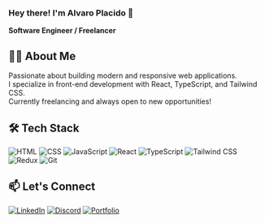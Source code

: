 ### Hey there! I'm Alvaro Placido 👋

**Software Engineer / Freelancer**

## 👨‍💻 About Me  
Passionate about building modern and responsive web applications.  
I specialize in front-end development with React, TypeScript, and Tailwind CSS.  
Currently freelancing and always open to new opportunities!

## 🛠️ Tech Stack  
![HTML](https://img.shields.io/badge/HTML5-E34F26?style=flat&logo=html5&logoColor=white)
![CSS](https://img.shields.io/badge/CSS3-1572B6?style=flat&logo=css3&logoColor=white)
![JavaScript](https://img.shields.io/badge/JavaScript-F7DF1E?style=flat&logo=javascript&logoColor=black)
![React](https://img.shields.io/badge/React-61DAFB?style=flat&logo=react&logoColor=black)
![TypeScript](https://img.shields.io/badge/TypeScript-3178C6?style=flat&logo=typescript&logoColor=white)
![Tailwind CSS](https://img.shields.io/badge/Tailwind_CSS-38B2AC?style=flat&logo=tailwind-css&logoColor=white)
![Redux](https://img.shields.io/badge/Redux-764ABC?style=flat&logo=redux&logoColor=white)
![Git](https://img.shields.io/badge/Git-F05032?style=flat&logo=git&logoColor=white)

## 📫 Let's Connect  
<a href="https://www.linkedin.com/in/alvaro-placido-226887206/">[![LinkedIn](https://img.shields.io/badge/LinkedIn-0A66C2?style=flat&logo=linkedin&logoColor=white)](https://linkedin.com/in/yourprofile)</a>
<a href="https://discordapp.com/users/1090206007612944444">[![Discord](https://img.shields.io/badge/Discord-5865F2?style=flat&logo=discord&logoColor=white)](https://discord.com/users/your-discord-id)</a>
[![Portfolio](https://img.shields.io/badge/Portfolio-000?style=flat&logo=web&logoColor=white)](https://yourportfolio.com)

<!--
**AlvaroP2003/AlvaroP2003** is a ✨ _special_ ✨ repository because its `README.md` (this file) appears on your GitHub profile.

Here are some ideas to get you started:

- 🔭 I’m currently working on ...
- 🌱 I’m currently learning ...
- 👯 I’m looking to collaborate on ...
- 🤔 I’m looking for help with ...
- 💬 Ask me about ...
- 📫 How to reach me: ...
- 😄 Pronouns: ...
- ⚡ Fun fact: ...
-->
